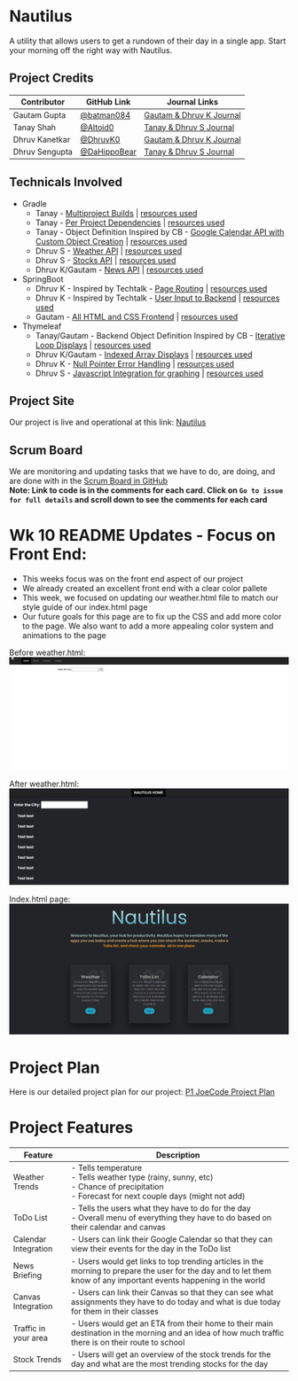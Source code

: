 # Nautilus
A utility that allows users to get a rundown of their day in a single app. Start your morning off the right way with Nautilus.

## Project Credits
Contributor | GitHub Link | Journal Links
----------- | ----------- | -------------
Gautam Gupta | [@batman084](https://github.com/batman084) | [Gautam & Dhruv K Journal](https://docs.google.com/document/d/1tCDVj-Cb-zR5BkXZF6V9x2aPzR__5qMSUu2iNDu2oko/edit?usp=sharing)
Tanay Shah | [@Altoid0](https://github.com/Altoid0) | [Tanay & Dhruv S Journal](https://docs.google.com/document/d/1g60S7gscwpYl4oalQHzpsQa1RahPRVd42iXyDRPMrnE/edit?usp=sharing)
Dhruv Kanetkar | [@DhruvK0](https://github.com/DhruvK0) | [Gautam & Dhruv K Journal](https://docs.google.com/document/d/1tCDVj-Cb-zR5BkXZF6V9x2aPzR__5qMSUu2iNDu2oko/edit?usp=sharing)
Dhruv Sengupta | [@DaHippoBear](https://github.com/DaHippoBear) | [Tanay & Dhruv S Journal](https://docs.google.com/document/d/1g60S7gscwpYl4oalQHzpsQa1RahPRVd42iXyDRPMrnE/edit?usp=sharing)

## Technicals Involved
* Gradle
  * Tanay - [Multiproject Builds](https://github.com/Altoid0/Nautilus/blob/master/settings.gradle) | [resources used](https://docs.gradle.org/current/samples/sample_building_java_applications_multi_project.html)
  * Tanay - [Per Project Dependencies](https://github.com/Altoid0/Nautilus/blob/master/menu/build.gradle) | [resources used](https://spring.io/guides/gs/gradle/)
  * Tanay - Object Definition Inspired by CB - [Google Calendar API with Custom Object Creation](https://github.com/Altoid0/Nautilus/blob/master/calendar/src/main/Java/com/calendar/CalendarRequest.java) | [resources used](https://developers.google.com/calendar/quickstart/java)
  * Dhruv S - [Weather API](https://github.com/Altoid0/Nautilus/blob/master/menu/src/main/java/com/nautilus/ApiCall.java) | [resources used](https://openweathermap.org/current)
  * Dhruv S - [Stocks API](https://github.com/Altoid0/Nautilus/blob/master/menu/src/main/java/com/nautilus/StockEval.java) | [resources used](https://polygon.io/)
  * Dhruv K/Gautam - [News API](https://github.com/Altoid0/Nautilus/blob/master/menu/src/main/java/com/nautilus/NewsCall.java) | [resources used](https://newsapi.org/)
* SpringBoot
  * Dhruv K - Inspired by Techtalk - [Page Routing](https://github.com/Altoid0/Nautilus/blob/master/menu/src/main/java/com/nautilus/NautilusApplicationController.java#L20) | [resources used](https://github.com/nighthawkcoders/spring-idea/blob/master/src/main/java/com/example/lessons/controllers/_MainController.java)
  * Dhruv K - Inspired by Techtalk - [User Input to Backend](https://github.com/Altoid0/Nautilus/blob/master/menu/src/main/java/com/nautilus/NautilusApplicationController.java#L21) | [resources used](https://github.com/nighthawkcoders/spring-idea/blob/master/src/main/java/com/example/lessons/controllers/_MainController.java)
  * Gautam - [All HTML and CSS Frontend](https://github.com/Altoid0/Nautilus/tree/master/menu/src/main/resources) | [resources used](https://www.w3schools.com/)
* Thymeleaf
  * Tanay/Gautam - Backend Object Definition Inspired by CB - [Iterative Loop Displays](https://github.com/Altoid0/Nautilus/blob/master/menu/src/main/resources/templates/calendar.html#L34) | [resources used](https://stackoverflow.com/questions/43266112/how-to-display-the-collection-of-objects-with-for-each-loop-in-thymeleaf/43267021)
  * Dhruv K/Gautam - [Indexed Array Displays]() | [resources used](https://www.baeldung.com/thymeleaf-iteration)
  * Dhruv K - [Null Pointer Error Handling]() | [resources used](https://attacomsian.com/blog/thymeleaf-handling-null-values)
  * Dhruv S - [Javascript Integration for graphing](https://github.com/Altoid0/Nautilus/blob/master/menu/src/main/resources/templates/stock.html) | [resources used](https://visjs.github.io/vis-timeline/docs/graph2d/)

## Project Site
Our project is live and operational at this link: [Nautilus](http://76.176.51.196/)

## Scrum Board
We are monitoring and updating tasks that we have to do, are doing, and are done with in the [Scrum Board in GitHub](https://github.com/Altoid0/Nautilus/projects/1)  
**Note: Link to code is in the comments for each card. Click on `Go to issue for full details` and scroll down to see the comments for each card**  

# Wk 10 README Updates - Focus on Front End:
- This weeks focus was on the front end aspect of our project  
- We already created an excellent front end with a clear color pallete  
- This week, we focused on updating our weather.html file to match our style guide of our index.html page
- Our future goals for this page are to fix up the CSS and add more color to the page. We also want to add a more appealing color system and animations to the page

Before weather.html: ![](https://github.com/Altoid0/Nautilus/blob/master/assets/Weather_OldPage.png)

After weather.html: ![](https://github.com/Altoid0/Nautilus/blob/master/assets/Weather_HomePage.png)

Index.html page: ![](https://github.com/Altoid0/Nautilus/blob/master/assets/Index_HomePage.png)

# Project Plan
Here is our detailed project plan for our project: [P1 JoeCode Project Plan](https://docs.google.com/document/d/1m7wAU9ol465JiQeQv9NltoqsjlFo8B8UNO8IeDBx2rU/edit?usp=sharing)  

# Project Features
Feature | Description
------- | ---------------------------------------
Weather Trends | - Tells temperature  <br>- Tells weather type (rainy, sunny, etc)<br>  - Chance of precipitation<br>  - Forecast for next couple days (might not add)<br>  
ToDo List | - Tells the users what they have to do for the day<br>  - Overall menu of everything they have to do based on their calendar and canvas  
Calendar Integration | - Users can link their Google Calendar so that they can view their events for the day in the ToDo list  
News Briefing | - Users would get links to top trending articles in the morning to prepare the user for the day and to let them know of any important events happening in the world  
Canvas Integration | - Users can link their Canvas so that they can see what assignments they have to do today and what is due today for them in their classes  
Traffic in your area | - Users would get an ETA from their home to their main destination in the morning and an idea of how much traffic there is on their route to school  
Stock Trends | - Users will get an overview of the stock trends for the day and what are the most trending stocks for the day  
